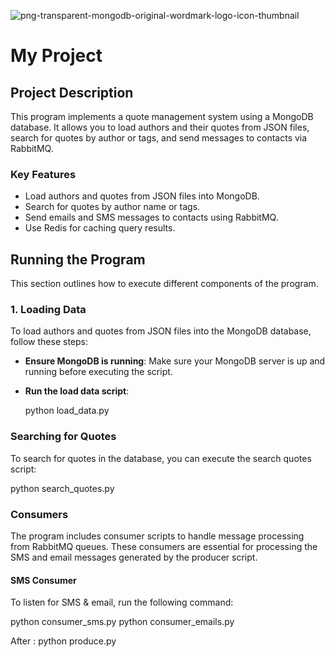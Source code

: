 ![png-transparent-mongodb-original-wordmark-logo-icon-thumbnail](https://github.com/user-attachments/assets/de5173b8-d5cd-4533-93a9-de2ad6937d78)


# My Project


## Project Description

This program implements a quote management system using a MongoDB database. It allows you to load authors and their quotes from JSON files, search for quotes by author or tags, and send messages to contacts via RabbitMQ.

### Key Features

- Load authors and quotes from JSON files into MongoDB.
- Search for quotes by author name or tags.
- Send emails and SMS messages to contacts using RabbitMQ.
- Use Redis for caching query results.

## Running the Program

This section outlines how to execute different components of the program.

### 1. Loading Data

To load authors and quotes from JSON files into the MongoDB database, follow these steps:

- **Ensure MongoDB is running**: Make sure your MongoDB server is up and running before executing the script.
  
- **Run the load data script**:

   python load_data.py

### Searching for Quotes

To search for quotes in the database, you can execute the search quotes script:

python search_quotes.py

### Consumers

The program includes consumer scripts to handle message processing from RabbitMQ queues. These consumers are essential for processing the SMS and email messages generated by the producer script.

#### SMS Consumer

To listen for SMS & email, run the following command:

python consumer_sms.py
python consumer_emails.py

After : python produce.py
